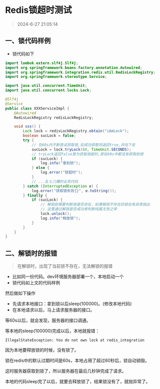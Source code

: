 # Redis锁超时测试

> 2024-6-27 21:05:14

## 一、锁代码样例

* 锁代码如下

```java
import lombok.extern.slf4j.Slf4j;
import org.springframework.beans.factory.annotation.Autowired;
import org.springframework.integration.redis.util.RedisLockRegistry;
import org.springframework.stereotype.Service;

import java.util.concurrent.TimeUnit;
import java.util.concurrent.locks.Lock;

@Slf4j
@Service
public class XXXServiceImpl {
    @Autowired
    RedisLockRegistry redisLockRegistry;

    void sss() {
        Lock lock = redisLockRegistry.obtain("iAmLock");
        boolean sucLock = false;
        try {
            // 在60s内不断尝试获取锁,如成功获取则返回true,并向下走
            sucLock = lock.tryLock(60, TimeUnit.SECONDS);
            // tryLock返回false意为获取锁超时,即在60s中都没有获取到锁
            if (sucLock) {
                log.info("拿到锁");
            } else {
                log.error("锁超时");
            }
            // ...乱七八糟的业务代码
        } catch (InterruptedException e) {
            log.error("获取锁失败{}", e.toString());
        } finally {
            if (sucLock) {
                // 解锁前需要判断锁是否存在，如果解锁不存在的锁会有异常抛出
                // 这里通过解锁是否成功来判断纯属无奈之举
                lock.unlock();
                log.info("释放锁");
            }
        }
    }
}
```

## 二、解锁时的报错

> 在解锁时，出现了当前锁不存在，无法解锁的报错

* 比如同一份代码。dev环境服务器部署一个，本地启动一个
* 锁代码如上文的代码样例

然后做如下操作

* 先请求本地接口：拿到锁以后sleep(100000)。(修改本地代码)
* 在本地请求以后，马上请求服务器的接口。

等60s以后，就会发现，服务器的接口调通。

等本地的sleep(100000)完成以后，本地就报错：

```text
IllegalStateException: You do not own lock at redis_integration
```

因为本地要释放锁的时候，没有锁了。

锁在redis中的默认过期时间是60s，本地占用了超过60秒后，锁自动销毁。

这时服务器获取到锁了，所以服务器在最后几秒钟完成了请求。

本地的代码sleep完了以后，就要去释放锁了，结果锁没有了，就抛异常了。